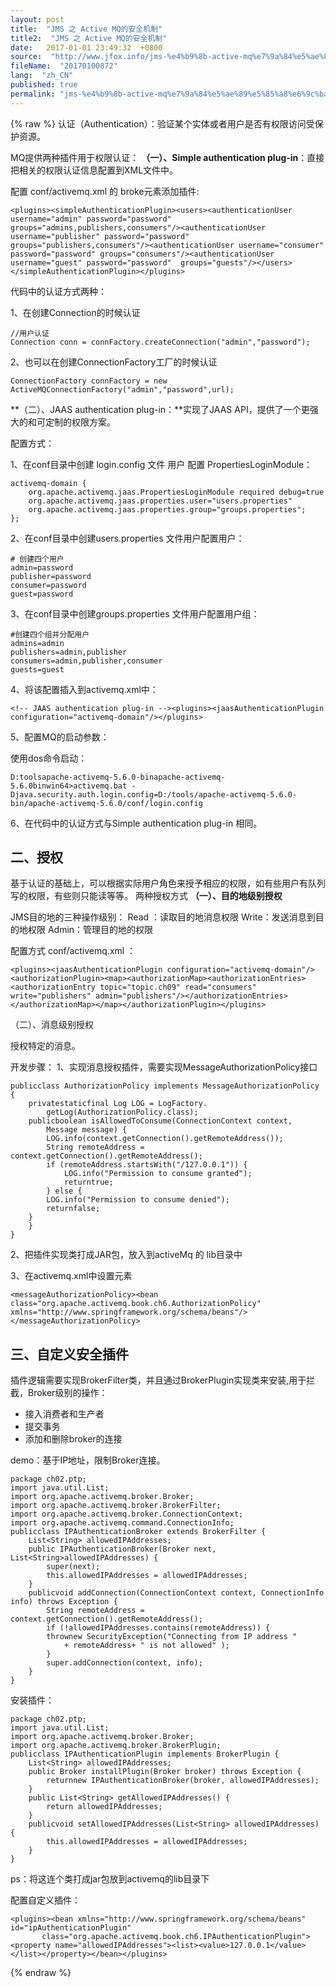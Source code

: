 ```yaml
---
layout: post
title:  "JMS 之 Active MQ的安全机制"
title2:  "JMS 之 Active MQ的安全机制"
date:   2017-01-01 23:49:32  +0800
source:  "http://www.jfox.info/jms-%e4%b9%8b-active-mq%e7%9a%84%e5%ae%89%e5%85%a8%e6%9c%ba%e5%88%b6.html"
fileName:  "20170100872"
lang:  "zh_CN"
published: true
permalink: "jms-%e4%b9%8b-active-mq%e7%9a%84%e5%ae%89%e5%85%a8%e6%9c%ba%e5%88%b6.html"
---
```

{% raw %}
认证（Authentication）：验证某个实体或者用户是否有权限访问受保护资源。

MQ提供两种插件用于权限认证：
**（一）、Simple authentication plug-in**：直接把相关的权限认证信息配置到XML文件中。

配置 conf/activemq.xml 的 broke元素添加插件:

    <plugins><simpleAuthenticationPlugin><users><authenticationUser username="admin" password="password" groups="admins,publishers,consumers"/><authenticationUser username="publisher" password="password"  groups="publishers,consumers"/><authenticationUser username="consumer" password="password" groups="consumers"/><authenticationUser username="guest" password="password"  groups="guests"/></users></simpleAuthenticationPlugin></plugins>

代码中的认证方式两种：

1、在创建Connection的时候认证

    //用户认证
    Connection conn = connFactory.createConnection("admin","password");

2、也可以在创建ConnectionFactory工厂的时候认证

    ConnectionFactory connFactory = new ActiveMQConnectionFactory("admin","password",url);

**（二）、JAAS authentication plug-in：**实现了JAAS API，提供了一个更强大的和可定制的权限方案。

配置方式：

1、在conf目录中创建 login.config 文件 用户 配置 PropertiesLoginModule：

    activemq-domain {
        org.apache.activemq.jaas.PropertiesLoginModule required debug=true
        org.apache.activemq.jaas.properties.user="users.properties"
        org.apache.activemq.jaas.properties.group="groups.properties";
    };

2、在conf目录中创建users.properties 文件用户配置用户：

    # 创建四个用户
    admin=password  
    publisher=password 
    consumer=password  
    guest=password

3、在conf目录中创建groups.properties 文件用户配置用户组：

    #创建四个组并分配用户
    admins=admin
    publishers=admin,publisher
    consumers=admin,publisher,consumer
    guests=guest

4、将该配置插入到activemq.xml中：

    <!-- JAAS authentication plug-in --><plugins><jaasAuthenticationPlugin configuration="activemq-domain"/></plugins>

5、配置MQ的启动参数：

使用dos命令启动：

    D:toolsapache-activemq-5.6.0-binapache-activemq-5.6.0binwin64>activemq.bat -Djava.security.auth.login.config=D:/tools/apache-activemq-5.6.0-bin/apache-activemq-5.6.0/conf/login.config

6、在代码中的认证方式与Simple authentication plug-in 相同。

## **二、授权**

基于认证的基础上，可以根据实际用户角色来授予相应的权限，如有些用户有队列写的权限，有些则只能读等等。
两种授权方式
**（一）、目的地级别授权**

JMS目的地的三种操作级别：
Read ：读取目的地消息权限
Write：发送消息到目的地权限
Admin：管理目的地的权限

配置方式 conf/activemq.xml ：

    <plugins><jaasAuthenticationPlugin configuration="activemq-domain"/><authorizationPlugin><map><authorizationMap><authorizationEntries><authorizationEntry topic="topic.ch09" read="consumers" write="publishers" admin="publishers"/></authorizationEntries></authorizationMap></map></authorizationPlugin></plugins>

（二）、消息级别授权

授权特定的消息。

开发步骤：
1、实现消息授权插件，需要实现MessageAuthorizationPolicy接口

    publicclass AuthorizationPolicy implements MessageAuthorizationPolicy {
        privatestaticfinal Log LOG = LogFactory.
            getLog(AuthorizationPolicy.class);
        publicboolean isAllowedToConsume(ConnectionContext context,
            Message message) {
            LOG.info(context.getConnection().getRemoteAddress());
            String remoteAddress = context.getConnection().getRemoteAddress();
            if (remoteAddress.startsWith("/127.0.0.1")) {
                LOG.info("Permission to consume granted");
                returntrue;
            } else {
            LOG.info("Permission to consume denied");
            returnfalse;
        }
        }
    }

2、把插件实现类打成JAR包，放入到activeMq 的 lib目录中

3、在activemq.xml中设置<messageAuthorizationPolicy>元素

    <messageAuthorizationPolicy><bean class="org.apache.activemq.book.ch6.AuthorizationPolicy" xmlns="http://www.springframework.org/schema/beans"/></messageAuthorizationPolicy>

## **三、自定义安全插件**

插件逻辑需要实现BrokerFilter类，并且通过BrokerPlugin实现类来安装,用于拦截，Broker级别的操作：

- 接入消费者和生产者
- 提交事务
- 添加和删除broker的连接

demo：基于IP地址，限制Broker连接。

    package ch02.ptp;
    import java.util.List;
    import org.apache.activemq.broker.Broker;
    import org.apache.activemq.broker.BrokerFilter;
    import org.apache.activemq.broker.ConnectionContext;
    import org.apache.activemq.command.ConnectionInfo;
    publicclass IPAuthenticationBroker extends BrokerFilter {
        List<String> allowedIPAddresses;
        public IPAuthenticationBroker(Broker next, List<String>allowedIPAddresses) {
            super(next);
            this.allowedIPAddresses = allowedIPAddresses;
        }
        publicvoid addConnection(ConnectionContext context, ConnectionInfo info) throws Exception {
            String remoteAddress = context.getConnection().getRemoteAddress();
            if (!allowedIPAddresses.contains(remoteAddress)) {
            thrownew SecurityException("Connecting from IP address "
                + remoteAddress+ " is not allowed" );
            }
            super.addConnection(context, info);
        }
    }

安装插件：

    package ch02.ptp;
    import java.util.List;
    import org.apache.activemq.broker.Broker;
    import org.apache.activemq.broker.BrokerPlugin;
    publicclass IPAuthenticationPlugin implements BrokerPlugin {
        List<String> allowedIPAddresses;
        public Broker installPlugin(Broker broker) throws Exception {
            returnnew IPAuthenticationBroker(broker, allowedIPAddresses);
        }
        public List<String> getAllowedIPAddresses() {
            return allowedIPAddresses;
        }
        publicvoid setAllowedIPAddresses(List<String> allowedIPAddresses) {
            this.allowedIPAddresses = allowedIPAddresses;
        }
    }

ps：将这连个类打成jar包放到activemq的lib目录下

配置自定义插件：

    <plugins><bean xmlns="http://www.springframework.org/schema/beans" id="ipAuthenticationPlugin"
           class="org.apache.activemq.book.ch6.IPAuthenticationPlugin"><property name="allowedIPAddresses"><list><value>127.0.0.1</value></list></property></bean></plugins>
{% endraw %}